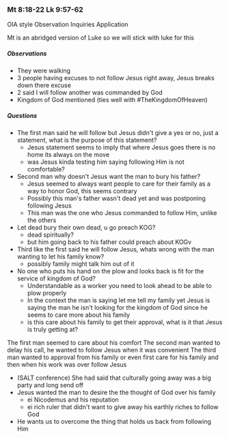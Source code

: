 ### Mt 8:18-22 Lk 9:57-62

OIA style 
Observation 
Inquiries
Application

Mt is an abridged version of Luke so we will stick with luke for this 

##### Observations
- They were walking
- 3 people having excuses to not follow Jesus right away, Jesus breaks down there excuse
- 2 said I will follow another was commanded by God
- Kingdom of God mentioned (ties well with #TheKingdomOfHeaven)


##### Questions
- The first man said he will follow but Jesus didn't give a yes or no, just a statement, what is the purpose of this statement?
	- Jesus statement seems to imply that where Jesus goes there is no home its always on the move
	- was Jesus kinda testing him saying following Him is not comfortable?
- Second man why doesn't Jesus want the man to bury his father?
	- Jesus seemed to always want people to care for their family as a way to honor God, this seems contrary
	- Possibly this man's father wasn't dead yet and was postponing following Jesus 
	- This man was the one who Jesus commanded to follow Him, unlike the others
- Let dead bury their own dead, u go preach KOG?
	- dead spiritually?
	- but him going back to his father could preach about KOGv
- Third like the first said he will follow Jesus, whats wrong with the man wanting to let his family know?
	- possibly family might talk him out of it
- No one who puts his hand on the plow and looks back is fit for the service of kingdom of God?
	- Understandable as a worker you need to look ahead to be able to plow properly
	- In the context the man is saying let me tell my family yet Jesus is saying the man he isn't looking for the kingdom of God since he seems to care more about his family
	- is this care about his family to get their approval, what is it that Jesus is truly getting at?


The first man seemed to care about his comfort
The second man wanted to delay his call, he wanted to follow Jesus when it was convenient 
The third man wanted to approval from his family or even first care for his family and then when his work was over follow Jesus 
- (SALT conference) She had said that culturally going away was a big party and long send off
- Jesus wanted the man to desire the the thought of God over his family
	- ei Nicodemus and his reputation
	- ei rich ruler that didn't want to give away his earthly riches to follow God
- He wants us to overcome the thing that holds us back from following Him

